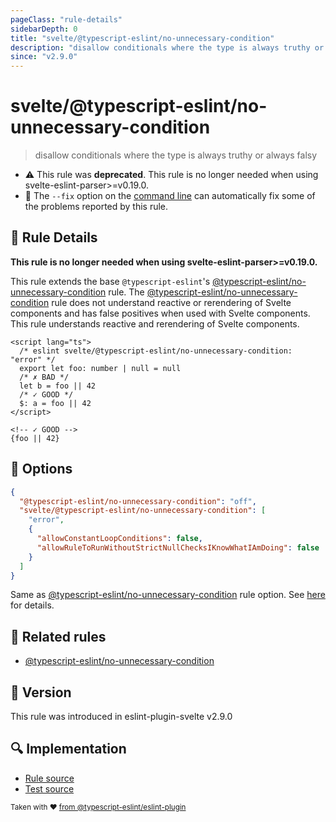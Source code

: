 ```yaml
---
pageClass: "rule-details"
sidebarDepth: 0
title: "svelte/@typescript-eslint/no-unnecessary-condition"
description: "disallow conditionals where the type is always truthy or always falsy"
since: "v2.9.0"
---
```


# svelte/@typescript-eslint/no-unnecessary-condition

> disallow conditionals where the type is always truthy or always falsy

- :warning: This rule was **deprecated**. This rule is no longer needed when using svelte-eslint-parser>=v0.19.0.
- :wrench: The `--fix` option on the [command line](https://eslint.org/docs/user-guide/command-line-interface#fixing-problems) can automatically fix some of the problems reported by this rule.

## :book: Rule Details

**This rule is no longer needed when using svelte-eslint-parser>=v0.19.0.**

This rule extends the base `@typescript-eslint`'s [@typescript-eslint/no-unnecessary-condition] rule.
The [@typescript-eslint/no-unnecessary-condition] rule does not understand reactive or rerendering of Svelte components and has false positives when used with Svelte components. This rule understands reactive and rerendering of Svelte components.

<ESLintCodeBlock fix>

<!--eslint-skip-->

```svelte
<script lang="ts">
  /* eslint svelte/@typescript-eslint/no-unnecessary-condition: "error" */
  export let foo: number | null = null
  /* ✗ BAD */
  let b = foo || 42
  /* ✓ GOOD */
  $: a = foo || 42
</script>

<!-- ✓ GOOD -->
{foo || 42}
```

</ESLintCodeBlock>

## :wrench: Options

```json
{
  "@typescript-eslint/no-unnecessary-condition": "off",
  "svelte/@typescript-eslint/no-unnecessary-condition": [
    "error",
    {
      "allowConstantLoopConditions": false,
      "allowRuleToRunWithoutStrictNullChecksIKnowWhatIAmDoing": false
    }
  ]
}
```

Same as [@typescript-eslint/no-unnecessary-condition] rule option. See [here](https://typescript-eslint.io/rules/no-unnecessary-condition/#options) for details.

## :couple: Related rules

- [@typescript-eslint/no-unnecessary-condition]

[@typescript-eslint/no-unnecessary-condition]: https://typescript-eslint.io/rules/no-unnecessary-condition/

## :rocket: Version

This rule was introduced in eslint-plugin-svelte v2.9.0

## :mag: Implementation

- [Rule source](https://github.com/sveltejs/eslint-plugin-svelte/blob/main/src/rules/@typescript-eslint/no-unnecessary-condition.ts)
- [Test source](https://github.com/sveltejs/eslint-plugin-svelte/blob/main/tests/src/rules/@typescript-eslint/no-unnecessary-condition.ts)

<sup>Taken with ❤️ [from @typescript-eslint/eslint-plugin](https://typescript-eslint.io/rules/no-unnecessary-condition/)</sup>
